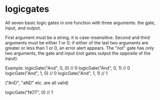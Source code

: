 # logicgates
All seven basic logic gates in one function with three arguments: the gate, input, and output.

First argument must be a string; it is case-insensitive.
Second and third arguments must be either 1 or 0; if either of the last two arguments are greater or less than 1 or 0, an error alert appears.
The "not" gate has only two arguments, the gate and input (not gates output the opposite of the input).

Example:
logicGate("And", 0, 0)   //   0
logicGate("And", 0, 1)   //   0
logicGate("And", 1, 0)   //   0
logicGate("And", 1, 1)   //   1

("AnD", "aND" etc. are all valid)

logicGate("NOT", 0)   //   1
